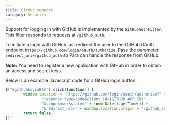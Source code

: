 ```yaml
---
title: GitHub support
category: Security
---
```


Support for logging in with GitHub is implemented by the `GitHubAuthFilter`. This filter responds to requests at
`/github_auth`.

To initiate a login with GitHub just redirect the user to the GitHub OAuth endpoint
`https://github.com/login/oauth/authorize`. Pass the parameter `redirect_uri=/github_auth` so Para
can handle the response from GitHub.

**Note:** You need to register a new application with GitHub in order to obtain an access and secret keys.

Below is an example Javascript code for a GitHub login button:

```js
$("#githubLoginBtn").click(function() {
		window.location = "https://github.com/login/oauth/authorize?" +
				"response_type=code&client_id={GITHUB_APP_ID}" +
				"&scope=user&state=" + (new Date().getTime()) +
				"&redirect_uri=" + window.location.origin + "/github_auth";
		return false;
});
```